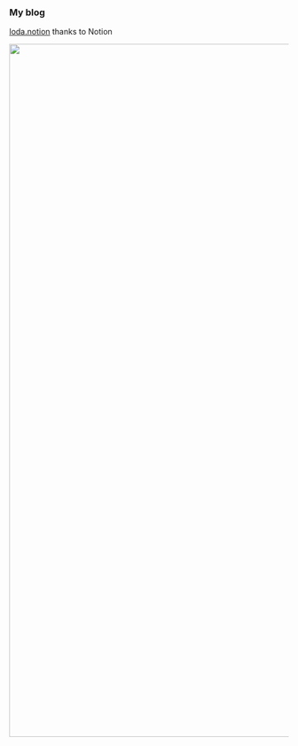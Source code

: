 ### My blog
[loda.notion](https://loda.notion.site/croak-cf1a34831c3e4c118d09ba0a753815f7?pvs=4) thanks to Notion

<p align="center">
  <a href="https://loda.notion.site/">
    <img alt="Loda Tang's blog" src="https://github.com/user-attachments/assets/bbab638c-7fe1-4c17-8f9d-3d4719142eee" width="1250">
  </a>
</p>

 
